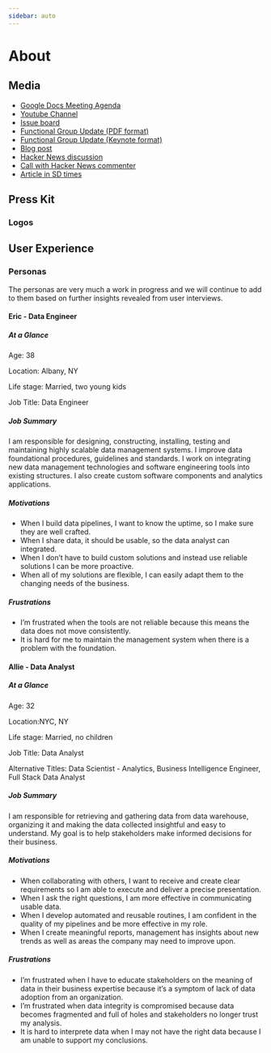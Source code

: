 ```yaml
---
sidebar: auto
---
```


# About

## Media

- [Google Docs Meeting Agenda](https://docs.google.com/document/d/1nayKquFLL8DN3h8mnLo3pVZsEKyPcBgQm2mqc5GggPA)
- [Youtube Channel](https://www.youtube.com/meltano/videos)
- [Issue board](https://gitlab.com/meltano/meltano/boards)
- [Functional Group Update (PDF format)](https://drive.google.com/open?id=1oNiCtHkorYKq19kx8CwGr8Z7QCjVQiOj)
- [Functional Group Update (Keynote format)](https://drive.google.com/open?id=1WmleHjP41nsxszGV50ionZKx-b2X3PvF)
- [Blog post](https://about.gitlab.com/2018/08/01/hey-data-teams-we-are-working-on-a-tool-just-for-you/)
- [Hacker News discussion](https://news.ycombinator.com/item?id=17667399)
- [Call with Hacker News commenter](https://www.youtube.com/watch?v=F8tEDq3K_pE)
- [Article in SD times](https://sdtimes.com/data/gitlab-to-create-tool-for-data-teams/)

## Press Kit

### Logos

<LogoList />

## User Experience

### Personas

The personas are very much a work in progress and we will continue to add to them based on further insights revealed from user interviews.

#### Eric - Data Engineer

##### At a Glance

Age: 38

Location: Albany, NY

Life stage: Married, two young kids

Job Title: Data Engineer

##### Job Summary
I am responsible for designing, constructing, installing, testing and maintaining highly scalable data management systems. I improve data foundational procedures, guidelines and standards. I work on  integrating new data management technologies and software engineering tools into existing structures. I also create custom software components and analytics applications.

##### Motivations
* When I build data pipelines, I want to know the uptime, so I make sure they are well crafted.
* When I share data, it should be usable, so the data analyst can integrated.
* When I don’t have to build custom solutions and instead use reliable solutions I can be more proactive.
* When all of my solutions are flexible, I can easily adapt them to the changing needs of the business.

##### Frustrations
* I’m frustrated when the tools are not reliable because this means the data does not move consistently.
* It is hard for me to maintain the management system when there is a problem with the foundation.

#### Allie - Data Analyst

##### At a Glance
Age: 32

Location:NYC, NY

Life stage: Married, no children

Job Title: Data Analyst

Alternative Titles:  Data Scientist - Analytics, Business Intelligence Engineer, Full Stack Data Analyst

##### Job Summary
I am responsible for retrieving and gathering data from data warehouse, organizing it and making the data collected insightful and easy to understand.  My goal is to help stakeholders make informed decisions for their business.

##### Motivations
* When collaborating with others, I want to receive and create clear requirements so I am able to execute and deliver a precise presentation.
* When I ask the right questions, I am more effective in communicating usable data. 
* When I develop automated and reusable routines, I am confident in the quality of my pipelines and be more effective in my role.
* When I create meaningful reports, management has insights about new trends as well as areas the company may need to improve upon.

##### Frustrations
* I’m frustrated when I have to educate stakeholders on the meaning of data in their business expertise because it’s a symptom of lack of data adoption from an organization. 
* I’m frustrated when data integrity is compromised because data becomes fragmented and full of holes and stakeholders no longer trust my analysis.
* It is hard to interprete data when I may not have the right data because I am unable to support my conclusions.